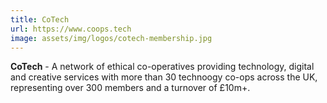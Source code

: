 ```yaml
---
title: CoTech
url: https://www.coops.tech
image: assets/img/logos/cotech-membership.jpg
---
```

**CoTech** - A network of ethical co-operatives providing technology, digital and creative services with more than 30 technoogy co-ops across the UK, representing over 300 members and a turnover of £10m+.
